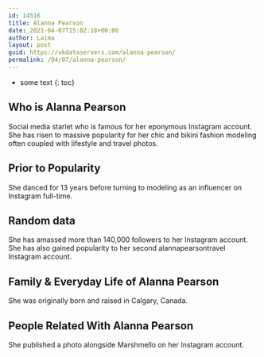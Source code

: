 ```yaml
---
id: 14516
title: Alanna Pearson
date: 2021-04-07T15:02:18+00:00
author: Laima
layout: post
guid: https://ukdataservers.com/alanna-pearson/
permalink: /04/07/alanna-pearson/
---
```


* some text
{: toc}


## Who is Alanna Pearson
                  
                  
                  
Social media starlet who is famous for her eponymous Instagram account. She has risen to massive popularity for her chic and bikini fashion modeling often coupled with lifestyle and travel photos. 
                  
              
            
              
            
                
                
                
## Prior to Popularity
                  
                  
                  
She danced for 13 years before turning to modeling as an influencer on Instagram full-time. 
                  
              
            
              
            
                
                
                
## Random data
                  
                  
                  
She has amassed more than 140,000 followers to her Instagram account. She has also gained popularity to her second alannapearsontravel Instagram account. 
                  
              
            
              
            
                
                
                
## Family & Everyday Life of Alanna Pearson
                  
                  
                  
She was originally born and raised in Calgary, Canada. 
                  
              
            
              
            
                
                
                
## People Related With Alanna Pearson
                  
                  
                  
She published a photo alongside Marshmello on her Instagram account. 
                  
              
            
              
            
                
              
            
              
              
            
            
              
            
          
          
          